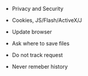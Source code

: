 * Privacy and Security

* Cookies, JS/Flash/ActiveX/J

* Update browser

* Ask where to save files

* Do not track request

* Never remeber history